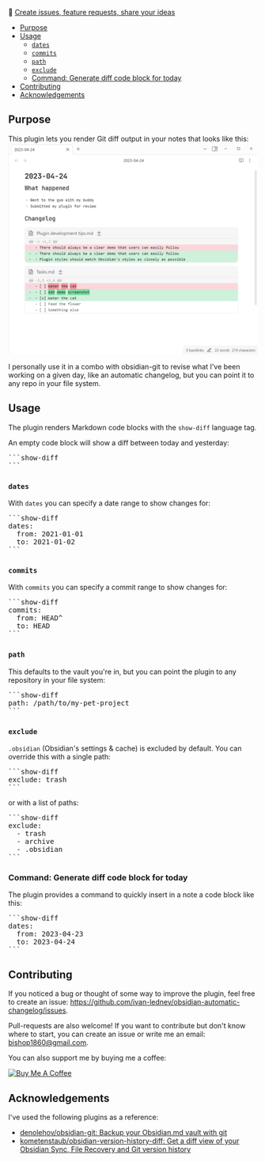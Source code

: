 🐞 [Create issues, feature requests, share your ideas](https://github.com/ivan-lednev/obsidian-automatic-changelog/issues)

<!-- TOC -->
  * [Purpose](#purpose)
  * [Usage](#usage)
    * [`dates`](#dates)
    * [`commits`](#commits)
    * [`path`](#path)
    * [`exclude`](#exclude)
    * [Command: Generate diff code block for today](#command--generate-diff-code-block-for-today)
  * [Contributing](#contributing)
  * [Acknowledgements](#acknowledgements)
<!-- TOC -->

## Purpose

This plugin lets you render Git diff output in your notes that looks like this:
![](demo.png)

I personally use it in a combo with obsidian-git to revise what I've been working on a given day, like an automatic
changelog, but you can point it to any repo in your file system.

## Usage

The plugin renders Markdown code blocks with the `show-diff` language tag.

An empty code block will show a diff between today and yesterday:

<pre>
```show-diff
```
</pre>

### `dates`

With `dates` you can specify a date range to show changes for:
<pre>
```show-diff
dates:
  from: 2021-01-01
  to: 2021-01-02
```
</pre>

### `commits`

With `commits` you can specify a commit range to show changes for:
<pre>
```show-diff
commits:
  from: HEAD^
  to: HEAD
```
</pre>

### `path`

This defaults to the vault you're in, but you can point the plugin to any repository in your file system:
<pre>
```show-diff
path: /path/to/my-pet-project
```
</pre>

### `exclude`

`.obsidian` (Obsidian's settings & cache) is excluded by default. You can override this with a single path:
<pre>
```show-diff
exclude: trash
```
</pre>

or with a list of paths:
<pre>
```show-diff
exclude:
  - trash
  - archive
  - .obsidian
```
</pre>

### Command: Generate diff code block for today

The plugin provides a command to quickly insert in a note a code block like this:
<pre>
```show-diff
dates:
  from: 2023-04-23
  to: 2023-04-24
```
</pre>

## Contributing

If you noticed a bug or thought of some way to improve the plugin, feel free to create an
issue: https://github.com/ivan-lednev/obsidian-automatic-changelog/issues.

Pull-requests are also welcome! If you want to contribute but don't know where to start, you can create an issue or
write me an email: <bishop1860@gmail.com>.

You can also support me by buying me a coffee:

<a href="https://www.buymeacoffee.com/machineelf" target="_blank"><img src="https://cdn.buymeacoffee.com/buttons/v2/default-yellow.png" alt="Buy Me A Coffee" style="height: 60px !important;width: 217px !important;" ></a>

## Acknowledgements

I've used the following plugins as a reference:

- [denolehov/obsidian-git: Backup your Obsidian.md vault with git](https://github.com/denolehov/obsidian-git)
- [kometenstaub/obsidian-version-history-diff: Get a diff view of your Obsidian Sync, File Recovery and Git version history](https://github.com/kometenstaub/obsidian-version-history-diff)
